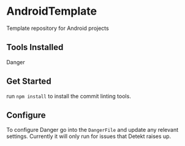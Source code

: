 # AndroidTemplate
Template repository for Android projects

## Tools Installed
Danger

## Get Started
run `npm install` to install the commit linting tools.

## Configure
To configure Danger go into the `DangerFile` and update any relevant settings. Currently it will only run for issues that Detekt raises up.